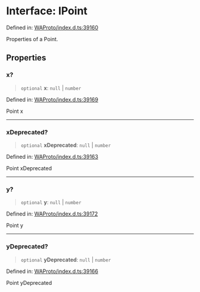 # Interface: IPoint

Defined in: [WAProto/index.d.ts:39160](https://github.com/Fokusdotid/bail/blob/0fe6346a5ff68a74eb71890335c982b44e2da604/WAProto/index.d.ts#L39160)

Properties of a Point.

## Properties

### x?

> `optional` **x**: `null` \| `number`

Defined in: [WAProto/index.d.ts:39169](https://github.com/Fokusdotid/bail/blob/0fe6346a5ff68a74eb71890335c982b44e2da604/WAProto/index.d.ts#L39169)

Point x

***

### xDeprecated?

> `optional` **xDeprecated**: `null` \| `number`

Defined in: [WAProto/index.d.ts:39163](https://github.com/Fokusdotid/bail/blob/0fe6346a5ff68a74eb71890335c982b44e2da604/WAProto/index.d.ts#L39163)

Point xDeprecated

***

### y?

> `optional` **y**: `null` \| `number`

Defined in: [WAProto/index.d.ts:39172](https://github.com/Fokusdotid/bail/blob/0fe6346a5ff68a74eb71890335c982b44e2da604/WAProto/index.d.ts#L39172)

Point y

***

### yDeprecated?

> `optional` **yDeprecated**: `null` \| `number`

Defined in: [WAProto/index.d.ts:39166](https://github.com/Fokusdotid/bail/blob/0fe6346a5ff68a74eb71890335c982b44e2da604/WAProto/index.d.ts#L39166)

Point yDeprecated
